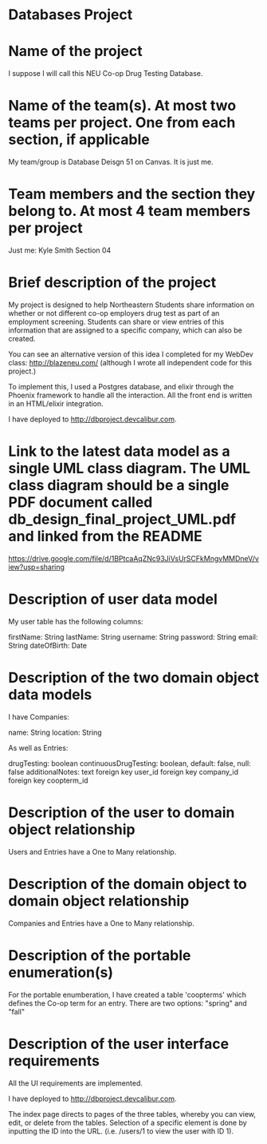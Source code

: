 # Databases Project

# Name of the project

I suppose I will call this NEU Co-op Drug Testing Database.

# Name of the team(s). At most two teams per project. One from each section, if applicable

My team/group is Database Deisgn 51 on Canvas. It is just me.

# Team members and the section they belong to. At most 4 team members per project

Just me: Kyle Smith Section 04

# Brief description of the project

My project is designed to help Northeastern Students share information on whether or not different co-op employers drug test as part of an employment screening. Students can share or view entries of this information that are assigned to a specific company, which can also be created. 

You can see an alternative version of this idea I completed for my WebDev class: http://blazeneu.com/ (although I wrote all independent code for this project.)

To implement this, I used a Postgres database, and elixir through the Phoenix framework to handle all the interaction. All the front end is written in an HTML/elixir integration.

I have deployed to http://dbproject.devcalibur.com.

# Link to the latest data model as a single UML class diagram. The UML class diagram should be a single PDF document called db_design_final_project_UML.pdf and linked from the README

https://drive.google.com/file/d/1BPtcaAqZNc93JiVsUrSCFkMngvMMDneV/view?usp=sharing

# Description of user data model

My user table has the following columns:

firstName: String
lastName: String
username: String
password: String
email: String
dateOfBirth: Date


# Description of the two domain object data models

I have Companies:

name: String
location: String

As well as Entries:

drugTesting: boolean
continuousDrugTesting: boolean, default: false, null: false
additionalNotes: text
foreign key user_id
foreign key company_id
foreign key coopterm_id

# Description of the user to domain object relationship

Users and Entries have a One to Many relationship.

# Description of the domain object to domain object relationship

Companies and Entries have a One to Many relationship.

# Description of the portable enumeration(s)

For the portable enumberation, I have created a table 'coopterms' which defines the Co-op term for an entry. There are two options: "spring" and "fall"

# Description of the user interface requirements

All the UI requirements are implemented. 

I have deployed to http://dbproject.devcalibur.com.

The index page directs to pages of the three tables, whereby you can view, edit, or delete from the tables. Selection of a specific element is done by inputting the ID into the URL. (i.e. /users/1 to view the user with ID 1).

